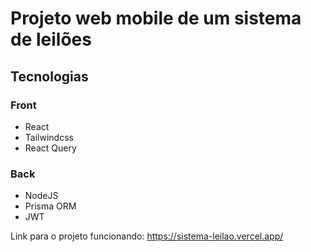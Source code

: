# Projeto web mobile de um sistema de leilões

## Tecnologias
### Front
- React
- Tailwindcss
- React Query

### Back
- NodeJS
- Prisma ORM
- JWT

Link para o projeto funcionando: https://sistema-leilao.vercel.app/
